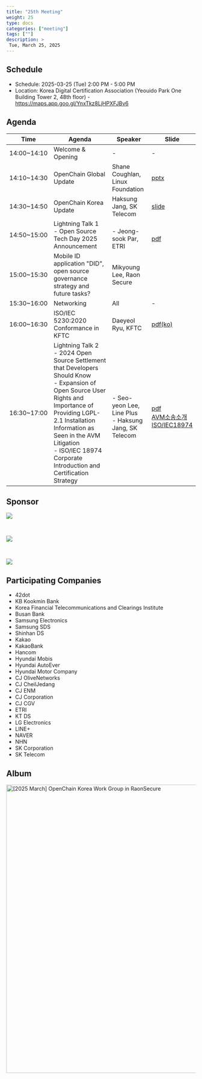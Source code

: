 ```yaml
---
title: "25th Meeting"
weight: 25
type: docs
categories: ["meeting"]
tags: [""]
description: >
 Tue, March 25, 2025
---
```


## Schedule

* Schedule: 2025-03-25 (Tue) 2:00 PM - 5:00 PM
* Location: Korea Digital Certification Association (Yeouido Park One Building Tower 2, 48th floor) - https://maps.app.goo.gl/YnxTkz8LjHPXFJBv6

## Agenda

| Time | Agenda | Speaker | Slide |
|----|-----------------|------|------|
| 14:00~14:10 | Welcome & Opening | - | - |
| 14:10~14:30 | OpenChain Global Update | Shane Coughlan, Linux Foundation | [pptx](../../../slides/korea-q1-2025.pptx)  |
| 14:30~14:50 | OpenChain Korea Update | Haksung Jang, SK Telecom | [slide](https://gamma.app/docs/25-1-Update-9mahbv9p49opuvi) |
| 14:50~15:00 | Lightning Talk 1 <br> - Open Source Tech Day 2025 Announcement | <br> - Jeong-sook Par, ETRI | <br> [pdf](../../../slides/테크데이행사소개-20250325-R1.pdf) |
| 15:00~15:30 | Mobile ID application "DID", open source governance strategy and future tasks? | Mikyoung Lee, Raon Secure |
| 15:30~16:00 | Networking | All | - |
| 16:00~16:30 | ISO/IEC 5230:2020 Conformance in KFTC | Daeyeol Ryu, KFTC | [pdf(ko)](../../../slides/20250325_KFTC_OpenChain-KWG_25th_ko.pdf) |
| 16:30~17:00 | Lightning Talk 2 <br> - 2024 Open Source Settlement that Developers Should Know <br> - Expansion of Open Source User Rights and Importance of Providing LGPL-2.1 Installation Information as Seen in the AVM Litigation <br> - ISO/IEC 18974 Corporate Introduction and Certification Strategy | <br> - Seo-yeon Lee, Line Plus<br> - Haksung Jang, SK Telecom <br> | <br> [pdf](../../../slides/2024_오픈소스_이슈.pdf) <br> [AVM소송소개](https://gamma.app/docs/AVM-LGPL-21--wql4pmu3qwbd4up) <br> [ISO/IEC18974](https://gamma.app/docs/ISOIEC-18974--tpfdaoz4bxhxhm2)|

## Sponsor


![](../../../images/content/about/logo/raon.png)

<br>

![](../../../images/content/about/logo/did.png)

<br>

![](../../../images/content/about/logo/line.png)



## Participating Companies
- 42dot
- KB Kookmin Bank
- Korea Financial Telecommunications and Clearings Institute
- Busan Bank
- Samsung Electronics
- Samsung SDS
- Shinhan DS
- Kakao
- KakaoBank
- Hancom
- Hyundai Mobis
- Hyundai AutoEver
- Hyundai Motor Company
- CJ OliveNetworks
- CJ CheilJedang
- CJ ENM
- CJ Corporation
- CJ CGV
- ETRI
- KT DS
- LG Electronics
- LINE+
- NAVER
- NHN
- SK Corporation
- SK Telecom


## Album

<a data-flickr-embed="true" href="https://www.flickr.com/photos/198570149@N05/albums/72177720324660595" title="[2025 March] OpenChain Korea Work Group in RaonSecure"><img src="https://live.staticflickr.com/65535/54411244629_77f26387dd_b.jpg" width="1024" height="768" alt="[2025 March] OpenChain Korea Work Group in RaonSecure"/></a><script async src="//embedr.flickr.com/assets/client-code.js" charset="utf-8"></script>